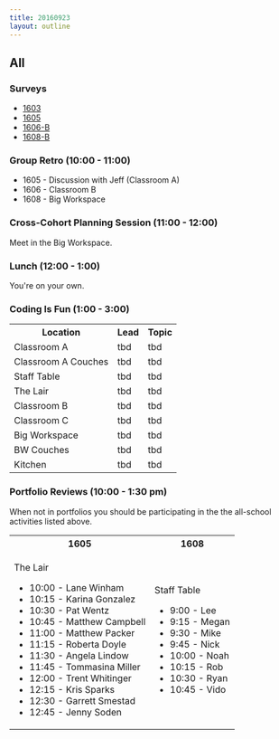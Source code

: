 ```yaml
---
title: 20160923
layout: outline
---
```


## All

### Surveys

* [1603]()
* [1605](https://goo.gl/forms/cKGcmu0RDyfGiZLo1)
* [1606-B]()
* [1608-B](https://goo.gl/forms/sLx8DIp0yBJJCzVF3)

### Group Retro (10:00 - 11:00)
* 1605 - Discussion with Jeff (Classroom A)
* 1606 - Classroom B
* 1608 - Big Workspace

### Cross-Cohort Planning Session (11:00 - 12:00)
Meet in the Big Workspace.

### Lunch (12:00 - 1:00)
You're on your own.

### Coding Is Fun (1:00 - 3:00)
<table>
  <tbody>
    <tr>
      <th>Location</th>
      <th>Lead</th>
      <th>Topic</th>
    </tr>
    <tr>
      <td>Classroom A</td>
      <td>tbd</td>
      <td>tbd</td>
    </tr>
    <tr>
      <td>Classroom A Couches</td>
      <td>tbd</td>
      <td>tbd</td>
    </tr>
    <tr>
      <td>Staff Table</td>
      <td>tbd</td>
      <td>tbd</td>
    </tr>
    <tr>
      <td>The Lair</td>
      <td>tbd</td>
      <td>tbd</td>
    </tr>
    <tr>
      <td>Classroom B</td>
      <td>tbd</td>
      <td>tbd</td>
    </tr>
    <tr>
      <td>Classroom C</td>
      <td>tbd</td>
      <td>tbd</td>
    </tr>
    <tr>
      <td>Big Workspace</td>
      <td>tbd</td>
      <td>tbd</td>
    </tr>
    <tr>
      <td>BW Couches</td>
      <td>tbd</td>
      <td>tbd</td>
    </tr>
    <tr>
      <td>Kitchen</td>
      <td>tbd</td>
      <td>tbd</td>
    </tr>
  </tbody>
</table>



### Portfolio Reviews (10:00 - 1:30 pm)
When not in portfolios you should be participating in the the all-school activities listed above.

<table>
  <tbody>
    <tr>
      <th>1605</th>
      <th>1608</th>
    </tr>
    <tr>
      <td>
        <p>The Lair</p>
        <ul>
          <li>10:00 - Lane Winham</li>
          <li>10:15 - Karina Gonzalez</li>
          <li>10:30 - Pat Wentz</li>
          <li>10:45 - Matthew Campbell</li>
          <li>11:00 - Matthew Packer</li>
          <li>11:15 - Roberta Doyle</li>
          <li>11:30 - Angela Lindow</li>
          <li>11:45 - Tommasina Miller</li>
          <li>12:00 - Trent Whitinger</li>
          <li>12:15 - Kris Sparks</li>
          <li>12:30 - Garrett Smestad</li>
          <li>12:45 - Jenny Soden</li>
        </ul>
      </td>
      <td>
        <p>Staff Table</p>
        <ul>
          <li>9:00 - Lee</li>
          <li>9:15 - Megan</li>
          <li>9:30 - Mike</li>
          <li>9:45 - Nick</li>
          <li>10:00 - Noah</li>
          <li>10:15 - Rob</li>
          <li>10:30 - Ryan</li>
          <li>10:45 - Vido</li>
        </ul>
      </td>
    </tr>
  </tbody>
</table>
